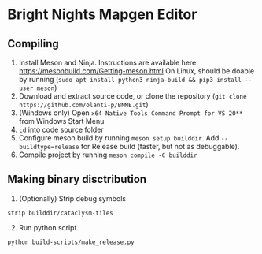 # Bright Nights Mapgen Editor

## Compiling

1. Install Meson and Ninja. Instructions are available here: https://mesonbuild.com/Getting-meson.html
   On Linux, should be doable by running (`sudo apt install python3 ninja-build && pip3 install --user meson`)
2. Download and extract source code, or clone the repository (`git clone https://github.com/olanti-p/BNME.git`)
3. (Windows only) Open `x64 Native Tools Command Prompt for VS 20**` from Windows Start Menu
4. `cd` into code source folder
5. Configure meson build by running `meson setup builddir`. Add `--buildtype=release` for Release build (faster, but not as debuggable).
6. Compile project by running `meson compile -C builddir`

## Making binary disctribution
1. (Optionally) Strip debug symbols
```
strip builddir/cataclysm-tiles
```
2. Run python script
```
python build-scripts/make_release.py
```
